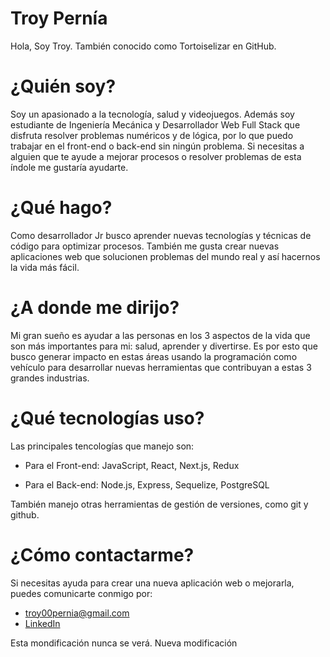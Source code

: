 # Troy Pernía
Hola, Soy Troy. También conocido como Tortoiselizar en GitHub.

# ¿Quién soy?
Soy un apasionado a la tecnología, salud y videojuegos. Además soy estudiante de Ingeniería Mecánica y Desarrollador Web Full Stack que disfruta resolver problemas numéricos y  de lógica, por lo que puedo trabajar en el front-end o back-end sin ningún problema. Si necesitas a alguien que te ayude a mejorar procesos o resolver problemas de esta índole me gustaría ayudarte.

# ¿Qué hago?
Como desarrollador Jr busco aprender nuevas tecnologías y técnicas de código para optimizar procesos. También me gusta crear nuevas aplicaciones web que solucionen problemas del mundo real y así hacernos la vida más fácil.

# ¿A donde me dirijo?
Mi gran sueño es ayudar a las personas en los 3 aspectos de la vida que son más importantes para mi: salud, aprender y divertirse. Es por esto que busco generar impacto en estas áreas usando la programación como vehículo para desarrollar nuevas herramientas que contribuyan a estas 3 grandes industrias.

# ¿Qué tecnologías uso?
Las principales tencologías que manejo son:

* Para el Front-end: JavaScript, React, Next.js, Redux

* Para el Back-end: Node.js, Express, Sequelize, PostgreSQL

También manejo otras herramientas de gestión de versiones, como git y github.

# ¿Cómo contactarme?
Si necesitas ayuda para crear una nueva aplicación web o mejorarla, puedes comunicarte conmigo por:

* troy00pernia@gmail.com
* [LinkedIn](https://www.linkedin.com/in/troy-dj-pernia/)

Esta mondificación nunca se verá.
Nueva modificación
